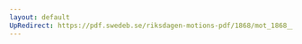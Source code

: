 ```yaml
---
layout: default
UpRedirect: https://pdf.swedeb.se/riksdagen-motions-pdf/1868/mot_1868__ak__00239/mot_1868__ak__00239_002.pdf
---
```

